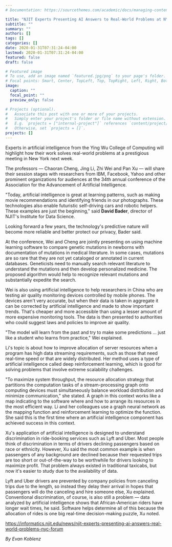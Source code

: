 ```yaml
---
# Documentation: https://sourcethemes.com/academic/docs/managing-content/

title: "NJIT Experts Presenting AI Answers to Real-World Problems at NYC Forum"
subtitle: ""
summary: ""
authors: []
tags: []
categories: []
date: 2020-01-31T07:31:24-04:00
lastmod: 2020-01-31T07:31:24-04:00
featured: false
draft: false

# Featured image
# To use, add an image named `featured.jpg/png` to your page's folder.
# Focal points: Smart, Center, TopLeft, Top, TopRight, Left, Right, BottomLeft, Bottom, BottomRight.
image:
  caption: ""
  focal_point: ""
  preview_only: false

# Projects (optional).
#   Associate this post with one or more of your projects.
#   Simply enter your project's folder or file name without extension.
#   E.g. `projects = ["internal-project"]` references `content/project/deep-learning/index.md`.
#   Otherwise, set `projects = []`.
projects: []
---
```


Experts in artificial intelligence from the Ying Wu College of Computing will highlight how their work solves real-world problems at a prestigious meeting in New York next week.

The professors — Chaoran Cheng, Jing Li, Zhi Wei and Pan Xu — will share their session stages with researchers from IBM, Facebook, Yahoo and other prominent organizations for audiences at the 34th annual conference of the Association for the Advancement of Artificial Intelligence.

"Today, artificial intelligence is great at learning patterns, such as making movie recommendations and identifying friends in our photographs. These technologies also enable futuristic self-driving cars and robotic helpers. These examples are just the beginning," said **David Bader**, director of NJIT's Institute for Data Science.

Looking forward a few years, the technology's predictive nature will become more reliable and better protect our privacy, Bader said.

At the conference, Wei and Cheng are jointly presenting on using machine learning software to compare genetic mutations in newborns with documentation of mutations in medical literature. In some cases, mutations are so rare that they are not yet cataloged or annotated in current databases. Geneticists need to manually search relevant literature to understand the mutations and then develop personalized medicine. The proposed algorithm would help to recognize relevant mutations and substantially expedite the search.
 
Wei is also using artificial intelligence to help researchers in China who are testing air quality monitoring devices controlled by mobile phones. The devices aren't very accurate, but when their data is taken in aggregate it can be corrected by artificial intelligence and made to show important trends. That's cheaper and more accessible than using a lesser amount of more expensive monitoring tools. The data is then presented to authorities who could suggest laws and policies to improve air quality.
 
"The model will learn from the past and try to make some predictions ... just like a student who learns from practice," Wei explained.

Li's topic is about how to improve allocation of server resources when a program has high data streaming requirements, such as those that need real-time speed or that are widely distributed. Her method uses a type of artificial intelligence called deep reinforcement learning, which is good for solving problems that involve extreme scalability challenges.

"To maximize system throughput, the resource allocation strategy that partitions the computation tasks of a stream-processing graph onto computing devices must simultaneously balance workload distribution and minimize communication," she stated.
A graph in this context works like a map indicating to the software where and how to arrange its resources in the most efficient way. Li and her colleagues use a graph neural network as the mapping function and reinforcement learning to optimize the function. She said this is the first time where an artificial intelligence component has achieved success in this context.

Xu's application of artificial intelligence is designed to understand discrimination in ride-booking services such as Lyft and Uber. Most people think of discrimination in terms of drivers declining passengers based on race or ethnicity. However, Xu said the most common example is when passengers of any background are declined because their requested trips are too short or out-of-the-way to be worthwhile for drivers looking to maximize profit. That problem always existed in traditional taxicabs, but now it's easier to study due to the availability of data.

Lyft and Uber drivers are prevented by company policies from canceling trips due to the length, so instead they delay their arrival in hopes that passengers will do the canceling and hire someone else, Xu explained. Conventional discrimination, of course, is also still a problem — data analyzed by artificial intelligence shows that African-American riders have longer wait times, he said. Software helps determine all of this because the allocation of rides is one big real-time decision-making puzzle, Xu noted.

https://informatics.njit.edu/news/njit-experts-presenting-ai-answers-real-world-problems-nyc-forum

*By Evan Koblenz*
